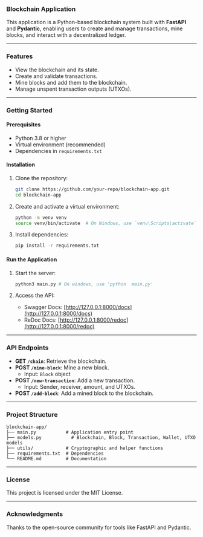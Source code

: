 ### **Blockchain Application**  

This application is a Python-based blockchain system built with **FastAPI** and **Pydantic**, enabling users to create and manage transactions, mine blocks, and interact with a decentralized ledger.

---

### **Features**  

- View the blockchain and its state.  
- Create and validate transactions.  
- Mine blocks and add them to the blockchain.  
- Manage unspent transaction outputs (UTXOs).  

---

### **Getting Started**  

#### **Prerequisites**  
- Python 3.8 or higher  
- Virtual environment (recommended)  
- Dependencies in `requirements.txt`  

#### **Installation**  
1. Clone the repository:  
   ```bash  
   git clone https://github.com/your-repo/blockchain-app.git  
   cd blockchain-app  
   ```  

2. Create and activate a virtual environment:  
   ```bash  
   python -m venv venv  
   source venv/bin/activate  # On Windows, use `venv\Scripts\activate`  
   ```  

3. Install dependencies:  
   ```bash  
   pip install -r requirements.txt  
   ```  

#### **Run the Application**  
1. Start the server:  
   ```bash  
   python3 main.py # On windows, use 'python  main.py' 
   ```  

2. Access the API:  
   - Swagger Docs: [http://127.0.0.1:8000/docs](http://127.0.0.1:8000/docs)  
   - ReDoc Docs: [http://127.0.0.1:8000/redoc](http://127.0.0.1:8000/redoc)  

---

### **API Endpoints**  

- **GET `/chain`**: Retrieve the blockchain.  
- **POST `/mine-block`**: Mine a new block.  
  - Input: `Block` object  
- **POST `/new-transaction`**: Add a new transaction.  
  - Input: Sender, receiver, amount, and UTXOs.  
- **POST `/add-block`**: Add a mined block to the blockchain.  

---

### **Project Structure**  

```plaintext  
blockchain-app/  
├── main.py           # Application entry point  
├── models.py           # Blockchain, Block, Transaction, Wallet, UTXO models  
├── utils/            # Cryptographic and helper functions  
├── requirements.txt  # Dependencies  
└── README.md         # Documentation  
```  

---

### **License**  

This project is licensed under the MIT License.  

---

### **Acknowledgments**  

Thanks to the open-source community for tools like FastAPI and Pydantic.